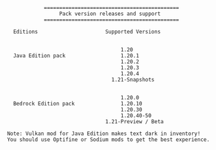 
                    ============================================
                         Pack version releases and support
                    ============================================

          Editions                      Supported Versions


                                             1.20
          Java Edition pack                  1.20.1
                                             1.20.2
                                             1.20.3
                                             1.20.4
                                          1.21-Snapshots


                                             1.20.0
          Bedrock Edition pack               1.20.10
                                             1.20.30
                                             1.20.40-50
                                        1.21-Preview / Beta

        Note: Vulkan mod for Java Edition makes text dark in inventory!
        You should use Optifine or Sodium mods to get the best experience.
